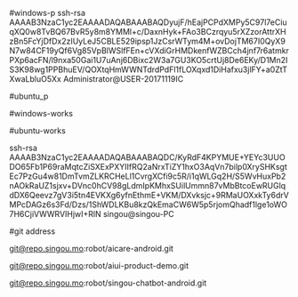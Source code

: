 #windows-p
ssh-rsa AAAAB3NzaC1yc2EAAAADAQABAAABAQDyujF/hEajPCPdXMPy5C97l7eCiuqXQ0w8TvBQ67BvR5y8m8YMMl+c/DaxnHyk+FAo3BCzrqyu5rXZzorAttrXHzBn5FcYjDfDx2zIUyLeJ5CBLE529ipsp1JzCsrWTym4M+ovDojTM67I0QyX9N7w84CF19yQf6Vg85VpBlWSlfFEn+cVXdiGrHMDkenfWZBCch4jnf7r6atmkrPXp6acFN/l9nxa50Gai1U7uAnj6DBixc2W3a7GU3KO5crtUj8De6EKy/D1Mn2IS3K98wg1PPBhuEV/QOXtqHmWWNTdrdPdFl1fLOXqxd1DiHafxu3jlFY+a0ZtTXwaLbluO5Xx Administrator@USER-20171119IC

#ubuntu_p


#windows-works

#ubuntu-works

ssh-rsa AAAAB3NzaC1yc2EAAAADAQABAAABAQDC/KyRdF4KPYMUE+YEYc3UUODO65Fb1P69raMqtcZiSXExPXYIIfRQ2aNrxTiZY1hxO3AqVn7bilp0XrySHKsgtEc7PzGu4w81DmTvmZLKRCHeLl1CvrgXCfi9c5R/i1qWLGq2H/S5WvHuxPb2nAOkRaUZ1sjxv+DVnc0hCV98gLdmIpKMhxSUilUmmn87vMbBtcoEwRUGlqdDX6Qeevz7gV3i5tn4EVKXg6yfnEthmE+VKM/DXvksjc+9RMaUOXxkTy6drVMPcDAGz6s3Fd/Dzs/1ShWDLKBu8kzQkEmaCW6W5p5rjomQhadf1lge1oWO7H6CjiVWWRVIHjwI+RlN singou@singou-PC




#git address

git@repo.singou.mo:robot/aicare-android.git

git@repo.singou.mo:robot/aiui-product-demo.git

git@repo.singou.mo:robot/singou-chatbot-android.git
